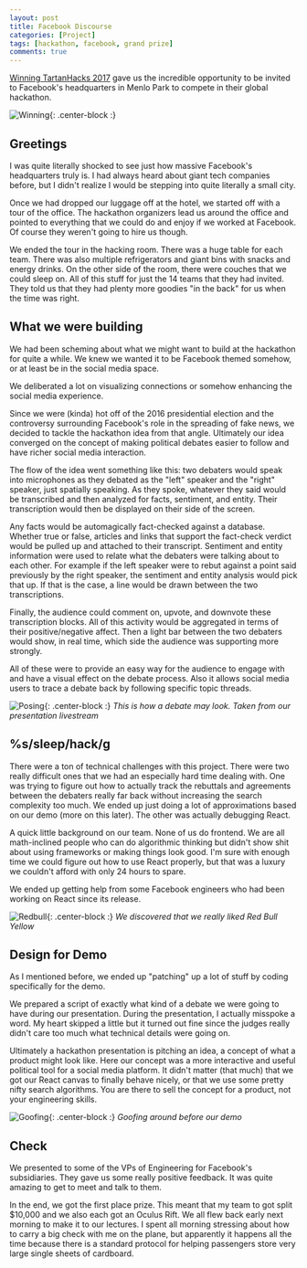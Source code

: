```yaml
---
layout: post
title: Facebook Discourse
categories: [Project]
tags: [hackathon, facebook, grand prize]
comments: true
---
```


[Winning TartanHacks 2017](../resistar) gave us the incredible opportunity to be invited to Facebook's headquarters in Menlo Park to compete in their global hackathon.

![Winning](../../assets/posts/fbd/winning.jpg){: .center-block :}

## Greetings
I was quite literally shocked to see just how massive Facebook's headquarters truly is. I had always heard about giant tech companies before, but I didn't realize I would be stepping into quite literally a small city.

Once we had dropped our luggage off at the hotel, we started off with a tour of the office. The hackathon organizers lead us around the office and pointed to everything that we could do and enjoy if we worked at Facebook. Of course they weren't going to hire us though.

We ended the tour in the hacking room. There was a huge table for each team. There was also multiple refrigerators and giant bins with snacks and energy drinks. On the other side of the room, there were couches that we could sleep on. All of this stuff for just the 14 teams that they had invited. They told us that they had plenty more goodies "in the back" for us when the time was right.

## What we were building
We had been scheming about what we might want to build at the hackathon for quite a while. We knew we wanted it to be Facebook themed somehow, or at least be in the social media space.

We deliberated a lot on visualizing connections or somehow enhancing the social media experience.

Since we were (kinda) hot off of the 2016 presidential election and the controversy surrounding Facebook's role in the spreading of fake news, we decided to tackle the hackathon idea from that angle. Ultimately our idea converged on the concept of making political debates easier to follow and have richer social media interaction.

The flow of the idea went something like this: two debaters would speak into microphones as they debated as the "left" speaker and the "right" speaker, just spatially speaking. As they spoke, whatever they said would be transcribed and then analyzed for facts, sentiment, and entity. Their transcription would then be displayed on their side of the screen.

Any facts would be automagically fact-checked against a database. Whether true or false, articles and links that support the fact-check verdict would be pulled up and attached to their transcript. Sentiment and entity information were used to relate what the debaters were talking about to each other. For example if the left speaker were to rebut against a point said previously by the right speaker, the sentiment and entity analysis would pick that up. If that is the case, a line would be drawn between the two transcriptions.

Finally, the audience could comment on, upvote, and downvote these transcription blocks. All of this activity would be aggregated in terms of their positive/negative affect. Then a light bar between the two debaters would show, in real time, which side the audience was supporting more strongly.

All of these were to provide an easy way for the audience to engage with and have a visual effect on the debate process. Also it allows social media users to trace a debate back by following specific topic threads.

![Posing](../../assets/posts/fbd/presentation.jpg){: .center-block :}
*This is how a debate may look. Taken from our presentation livestream*

## %s/sleep/hack/g
There were a ton of technical challenges with this project. There were two really difficult ones that we had an especially hard time dealing with. One was trying to figure out how to actually track the rebuttals and agreements between the debaters really far back without increasing the search complexity too much. We ended up just doing a lot of approximations based on our demo (more on this later). The other was actually debugging React.

A quick little background on our team. None of us do frontend. We are all math-inclined people who can do algorithmic thinking but didn't show shit about using frameworks or making things look good. I'm sure with enough time we could figure out how to use React properly, but that was a luxury we couldn't afford with only 24 hours to spare.

We ended up getting help from some Facebook engineers who had been working on React since its release.

![Redbull](../../assets/posts/fbd/redbull.jpg){: .center-block :}
*We discovered that we really liked Red Bull Yellow*

## Design for Demo
As I mentioned before, we ended up "patching" up a lot of stuff by coding specifically for the demo.

We prepared a script of exactly what kind of a debate we were going to have during our presentation. During the presentation, I actually misspoke a word. My heart skipped a little but it turned out fine since the judges really didn't care too much what technical details were going on.

Ultimately a hackathon presentation is pitching an idea, a concept of what a product might look like. Here our concept was a more interactive and useful political tool for a social media platform. It didn't matter (that much) that we got our React canvas to finally behave nicely, or that we use some pretty nifty search algorithms. You are there to sell the concept for a product, not your engineering skills.

![Goofing](../../assets/posts/fbd/logo.jpg){: .center-block :}
*Goofing around before our demo*

## Check
We presented to some of the VPs of Engineering for Facebook's subsidiaries. They gave us some really positive feedback. It was quite amazing to get to meet and talk to them.

In the end, we got the first place prize. This meant that my team to got split $10,000 and we also each got an Oculus Rift. We all flew back early next morning to make it to our lectures. I spent all morning stressing about how to carry a big check with me on the plane, but apparently it happens all the time because there is a standard protocol for helping passengers store very large single sheets of cardboard.